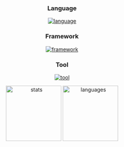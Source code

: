 <div align="center">
  
### Language
[![language](https://skillicons.dev/icons?i=js,ts,python,lua)](https://skillicons.dev)

### Framework
[![framework](https://skillicons.dev/icons?i=fastapi,react,tailwind,express)](https://skillicons.dev)

### Tool
[![tool](https://skillicons.dev/icons?i=robloxstudio,vscode,visualstudio,git,github)](https://skillicons.dev)

  <img src="https://github-readme-stats.vercel.app/api?username=sbi-n&hide_title=false&hide_rank=false&show_icons=true&include_all_commits=true&count_private=true&disable_animations=false&theme=dark&locale=en&hide_border=true&order=1" height="150" alt="stats"/>
  <img src="https://github-readme-stats.vercel.app/api/top-langs?username=sbi-n&locale=en&hide_title=false&layout=compact&langs_count=5&theme=dark&hide_border=true&order=2" height="150" alt="languages"/>
</div>
